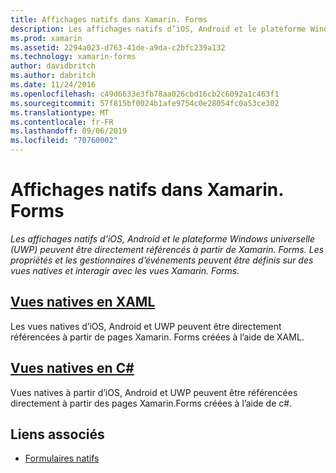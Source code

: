 ```yaml
---
title: Affichages natifs dans Xamarin. Forms
description: Les affichages natifs d’iOS, Android et le plateforme Windows universelle (UWP) peuvent être directement référencés à partir de Xamarin. Forms et ils peuvent interagir avec les vues Xamarin. Forms.
ms.prod: xamarin
ms.assetid: 2294a023-d763-41de-a9da-c2bfc239a132
ms.technology: xamarin-forms
author: davidbritch
ms.author: dabritch
ms.date: 11/24/2016
ms.openlocfilehash: c49d6633e3fb78aa026cbd16cb2c6092a1c463f1
ms.sourcegitcommit: 57f815bf0024b1afe9754c0e28054fc0a53ce302
ms.translationtype: MT
ms.contentlocale: fr-FR
ms.lasthandoff: 09/06/2019
ms.locfileid: "70760002"
---
```

# <a name="native-views-in-xamarinforms"></a>Affichages natifs dans Xamarin. Forms

_Les affichages natifs d’iOS, Android et le plateforme Windows universelle (UWP) peuvent être directement référencés à partir de Xamarin. Forms. Les propriétés et les gestionnaires d’événements peuvent être définis sur des vues natives et interagir avec les vues Xamarin. Forms._

## <a name="native-views-in-xamlxamlmd"></a>[Vues natives en XAML](xaml.md)

Les vues natives d’iOS, Android et UWP peuvent être directement référencées à partir de pages Xamarin. Forms créées à l’aide de XAML.

## <a name="native-views-in-ccodemd"></a>[Vues natives en C#](code.md)

Vues natives à partir d’iOS, Android et UWP peuvent être référencées directement à partir des pages Xamarin.Forms créées à l’aide de c#.

## <a name="related-links"></a>Liens associés

- [Formulaires natifs](~/xamarin-forms/platform/native-forms.md)
